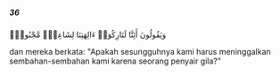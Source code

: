 ##### 36

<span class="ayah">وَيَقُولُونَ أَئِنَّا لَتَارِكُوٓا۟ ءَالِهَتِنَا لِشَاعِرٍۢ مَّجْنُونٍۭ</span>

<span class="ayah_translation">dan mereka berkata: "Apakah sesungguhnya kami harus meninggalkan sembahan-sembahan kami karena seorang penyair gila?"</span>
